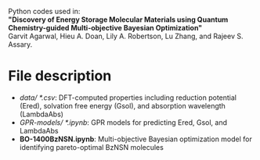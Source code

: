 Python codes used in:\
**"Discovery of Energy Storage Molecular Materials using Quantum Chemistry-guided Multi-objective Bayesian Optimization"**\
Garvit Agarwal, Hieu A. Doan, Lily A. Robertson, Lu Zhang, and Rajeev S. Assary.
# File description
- _data/ *.csv_: DFT-computed properties including reduction potential (Ered), solvation free energy (Gsol), and absorption wavelength (LambdaAbs)
- _GPR-models/ *.ipynb_: GPR models for predicting Ered, Gsol, and LambdaAbs
- **BO-1400BzNSN.ipynb**: Multi-objective Bayesian optimization model for identifying pareto-optimal BzNSN molecules
